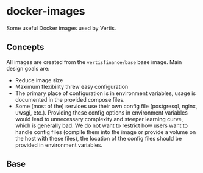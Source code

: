 # docker-images
Some useful Docker images used by Vertis.

## Concepts
All images are created from the ```vertisfinance/base``` base image.
Main design goals are:
- Reduce image size
- Maximum flexibility threw easy configuration
- The primary place of configuration is in environment variables, usage is documented in the provided compose files.
- Some (most of the) services use their own config file (postgresql, nginx, uwsgi, etc.). Providing these config options in environment variables would lead to unnecessary complexity and steeper learning curve, which is generally bad. We do not want to restrict how users want to handle config files (compile them into the image or provide a volume on the host with these files), the location of the config files should be provided in environment variables.

## Base

